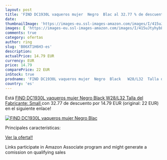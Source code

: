 ```yaml
---
layout: post
title: 'FIND DC1930L vaqueros mujer  Negro  Blac al 32.77 % de descuento'
date: 
thumbnailImage: 'https://images-eu.ssl-images-amazon.com/images/I/415uJtyhybL._SL200_.jpg'
images: [ 'https://images-eu.ssl-images-amazon.com/images/I/415uJtyhybL._SL200_.jpg' ]
comments: true
category: ofertas
author: ring
slug: 'B06XT1H6H3-es'
description:
actualPrice: 14.79 EUR
currency: EUR
price: 14.79
comparePrice: 22 EUR
inStock: true
prodname: 'FIND DC1930L vaqueros mujer  Negro  Black   W28/L32  Talla del Fabricante: Small '
country: 'es'
---
```


Está [FIND DC1930L vaqueros mujer  Negro  Black   W28/L32  Talla del Fabricante: Small ](https://www.amazon.es/dp/B06XT1H6H3/?tag=tolees-21) con 32.77 de descuento por 14.79 EUR (original: 22 EUR) en el siguiente enlace!

[![FIND DC1930L vaqueros mujer  Negro  Blac](https://images-eu.ssl-images-amazon.com/images/I/415uJtyhybL._SL200_.jpg)](https://www.amazon.es/dp/B06XT1H6H3/?tag=tolees-21)

Principales características:


[Ver la oferta!!](https://www.amazon.es/dp/B06XT1H6H3/?tag=tolees-21)

Links participate in Amazon Associate program and might generate a comission on qualifying sales


